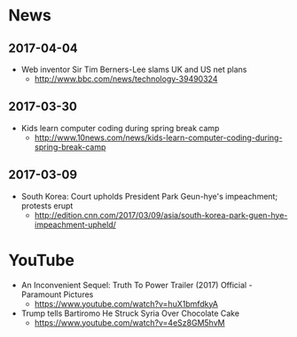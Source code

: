 # News
## 2017-04-04
* Web inventor Sir Tim Berners-Lee slams UK and US net plans
  * http://www.bbc.com/news/technology-39490324

## 2017-03-30
* Kids learn computer coding during spring break camp
  * http://www.10news.com/news/kids-learn-computer-coding-during-spring-break-camp

## 2017-03-09
* South Korea: Court upholds President Park Geun-hye's impeachment; protests erupt
  * http://edition.cnn.com/2017/03/09/asia/south-korea-park-guen-hye-impeachment-upheld/

# YouTube
* An Inconvenient Sequel: Truth To Power Trailer (2017) Official - Paramount Pictures
  * https://www.youtube.com/watch?v=huX1bmfdkyA
* Trump tells Bartiromo He Struck Syria Over Chocolate Cake
  * https://www.youtube.com/watch?v=4eSz8GM5hvM
